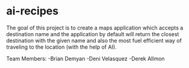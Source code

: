 # ai-recipes
The goal of this project is to create a maps application which accepts a destination name and the application by default will return the closest destination with the given name and also the most fuel efficient way of traveling to the location (with the help of AI).


Team Members:
-Brian Demyan
-Deni Velasquez
-Derek Allmon
